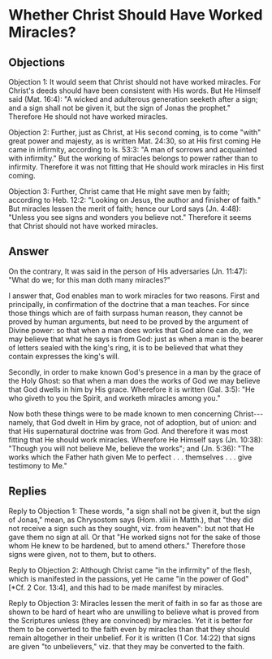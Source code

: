 # Whether Christ Should Have Worked Miracles?

## Objections

Objection 1: It would seem that Christ should not have worked miracles. For Christ's deeds should have been consistent with His words. But He Himself said (Mat. 16:4): "A wicked and adulterous generation seeketh after a sign; and a sign shall not be given it, but the sign of Jonas the prophet." Therefore He should not have worked miracles.

Objection 2: Further, just as Christ, at His second coming, is to come "with" great power and majesty, as is written Mat. 24:30, so at His first coming He came in infirmity, according to Is. 53:3: "A man of sorrows and acquainted with infirmity." But the working of miracles belongs to power rather than to infirmity. Therefore it was not fitting that He should work miracles in His first coming.

Objection 3: Further, Christ came that He might save men by faith; according to Heb. 12:2: "Looking on Jesus, the author and finisher of faith." But miracles lessen the merit of faith; hence our Lord says (Jn. 4:48): "Unless you see signs and wonders you believe not." Therefore it seems that Christ should not have worked miracles.

## Answer

On the contrary, It was said in the person of His adversaries (Jn. 11:47): "What do we; for this man doth many miracles?"

I answer that, God enables man to work miracles for two reasons. First and principally, in confirmation of the doctrine that a man teaches. For since those things which are of faith surpass human reason, they cannot be proved by human arguments, but need to be proved by the argument of Divine power: so that when a man does works that God alone can do, we may believe that what he says is from God: just as when a man is the bearer of letters sealed with the king's ring, it is to be believed that what they contain expresses the king's will.

Secondly, in order to make known God's presence in a man by the grace of the Holy Ghost: so that when a man does the works of God we may believe that God dwells in him by His grace. Wherefore it is written (Gal. 3:5): "He who giveth to you the Spirit, and worketh miracles among you."

Now both these things were to be made known to men concerning Christ---namely, that God dwelt in Him by grace, not of adoption, but of union: and that His supernatural doctrine was from God. And therefore it was most fitting that He should work miracles. Wherefore He Himself says (Jn. 10:38): "Though you will not believe Me, believe the works"; and (Jn. 5:36): "The works which the Father hath given Me to perfect . . . themselves . . . give testimony to Me."

## Replies

Reply to Objection 1: These words, "a sign shall not be given it, but the sign of Jonas," mean, as Chrysostom says (Hom. xliii in Matth.), that "they did not receive a sign such as they sought, viz. from heaven": but not that He gave them no sign at all. Or that "He worked signs not for the sake of those whom He knew to be hardened, but to amend others." Therefore those signs were given, not to them, but to others.

Reply to Objection 2: Although Christ came "in the infirmity" of the flesh, which is manifested in the passions, yet He came "in the power of God" [*Cf. 2 Cor. 13:4], and this had to be made manifest by miracles.

Reply to Objection 3: Miracles lessen the merit of faith in so far as those are shown to be hard of heart who are unwilling to believe what is proved from the Scriptures unless (they are convinced) by miracles. Yet it is better for them to be converted to the faith even by miracles than that they should remain altogether in their unbelief. For it is written (1 Cor. 14:22) that signs are given "to unbelievers," viz. that they may be converted to the faith.